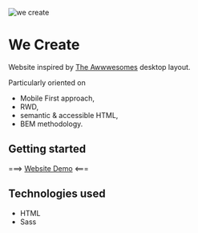 ![we create](https://user-images.githubusercontent.com/33831675/78376314-6c5d7b80-75ce-11ea-96c6-89b0d1691cc7.png "we create")

# We Create

Website inspired by [The Awwwesomes](https://the-awwwesomes.gitbooks.io/html-css-step-by-step/content/pl/appendix/layouts/index.html "The Awwwesomes layouts") desktop layout.

Particularly oriented on 

* Mobile First approach,
* RWD,
* semantic & accessible HTML,
* BEM methodology.

## Getting started

===> [Website Demo](https://filippietruszynski.github.io/we-create/ "Website Demo") <===

## Technologies used

* HTML
* Sass
